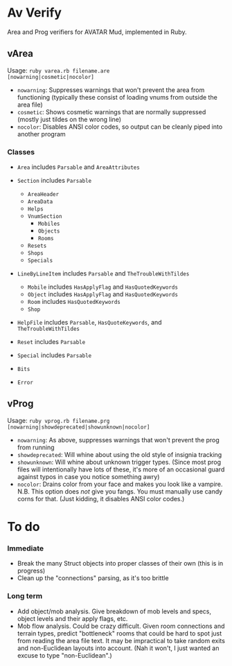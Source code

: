 # Av Verify

Area and Prog verifiers for AVATAR Mud, implemented in Ruby.

## vArea

Usage: <code>ruby varea.rb filename.are [nowarning|cosmetic|nocolor]</code>

* <code>nowarning</code>: Suppresses warnings that won't prevent the area from functioning (typically these consist of loading vnums from outside the area file)
* <code>cosmetic</code>: Shows cosmetic warnings that are normally suppressed (mostly just tildes on the wrong line)
* <code>nocolor</code>: Disables ANSI color codes, so output can be cleanly piped into another program

### Classes

* <code>Area</code> includes <code>Parsable</code> and <code>AreaAttributes</code>

* <code>Section</code> includes <code>Parsable</code>
  * <code>AreaHeader</code>
  * <code>AreaData</code>
  * <code>Helps</code>
  * <code>VnumSection</code>
    * <code>Mobiles</code>
    * <code>Objects</code>
    * <code>Rooms</code>
  * <code>Resets</code>
  * <code>Shops</code>
  * <code>Specials</code>

* <code>LineByLineItem</code> includes <code>Parsable</code> and <code>TheTroubleWithTildes</code>
  * <code>Mobile</code> includes <code>HasApplyFlag</code> and <code>HasQuotedKeywords</code>
  * <code>Object</code> includes <code>HasApplyFlag</code> and <code>HasQuotedKeywords</code>
  * <code>Room</code> includes <code>HasQuotedKeywords</code>
  * <code>Shop</code>

* <code>HelpFile</code> includes <code>Parsable</code>, <code>HasQuoteKeywords</code>, and <code>TheTroubleWithTildes</code>
* <code>Reset</code> includes <code>Parsable</code>
* <code>Special</code> includes <code>Parsable</code>
* <code>Bits</code>
* <code>Error</code>


## vProg

Usage: <code>ruby vprog.rb filename.prg [nowarning|showdeprecated|showunknown|nocolor]</code>

* <code>nowarning</code>: As above, suppresses warnings that won't prevent the prog from running
* <code>showdeprecated</code>: Will whine about using the old style of insignia tracking
* <code>showunknown</code>: Will whine about unknown trigger types. (Since most prog files will intentionally have lots of these, it's more of an occasional guard against typos in case you notice something awry)
* <code>nocolor</code>: Drains color from your face and makes you look like a vampire. N.B. This option does _not_ give you fangs. You must manually use candy corns for that. (Just kidding, it disables ANSI color codes.)

# To do

### Immediate

* Break the many Struct objects into proper classes of their own (this is in progress)
* Clean up the "connections" parsing, as it's too brittle

### Long term

* Add object/mob analysis. Give breakdown of mob levels and specs, object levels and their apply flags, etc.
* Mob flow analysis. Could be crazy difficult. Given room connections and terrain types, predict "bottleneck" rooms that could be hard to spot just from reading the area file text. It may be impractical to take random exits and non-Euclidean layouts into account. (Nah it won't, I just wanted an excuse to type "non-Euclidean".)
